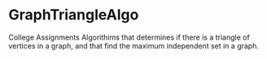 # GraphTriangleAlgo
College Assignments
Algorithims that determines if there is a triangle of vertices in a graph, and that find the maximum independent set in a graph.
